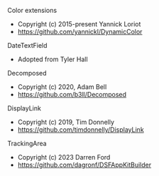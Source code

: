 Color extensions
- Copyright (c) 2015-present Yannick Loriot
- https://github.com/yannickl/DynamicColor

DateTextField
- Adopted from Tyler Hall

Decomposed
- Copyright (c) 2020, Adam Bell
- https://github.com/b3ll/Decomposed

DisplayLink
- Copyright (c) 2019, Tim Donnelly
- https://github.com/timdonnelly/DisplayLink

TrackingArea
- Copyright (c) 2023 Darren Ford
- https://github.com/dagronf/DSFAppKitBuilder

